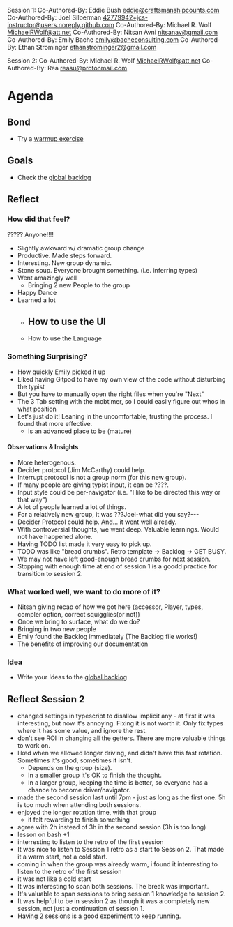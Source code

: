 Session 1:
Co-Authored-By: Eddie Bush <eddie@craftsmanshipcounts.com>
Co-Authored-By: Joel Silberman <42779942+jcs-instructor@users.noreply.github.com>
Co-Authored-By: Michael R. Wolf <MichaelRWolf@att.net>
Co-Authored-By: Nitsan Avni <nitsanav@gmail.com>
Co-Authored-By: Emily Bache <emily@bacheconsulting.com>
Co-Authored-By: Ethan Strominger <ethanstrominger2@gmail.com>

Session 2:
Co-Authored-By: Michael R. Wolf <MichaelRWolf@att.net>
Co-Authored-By: Rea <reasu@protonmail.com>

# Agenda

## Bond

-   Try a [warmup exercise](../docs/warmup-exercises.md)

## Goals

-   Check the [global backlog](../docs/backlog.md)

## Reflect

### How did that feel?
????? Anyone!!!!
- Slightly awkward w/ dramatic group change
- Productive.  Made steps forward.
- Interesting.  New group dynamic.
- Stone soup.  Everyone brought something.  (i.e. inferring types)
- Went amazingly well
    - Bringing 2 new People to the group
- Happy Dance
- Learned a lot
    - How to use the UI
        - 
    - How to use the Language

### Something Surprising?
- How quickly Emily picked it up
- Liked having Gitpod to have my own view of the code without disturbing the typist
- But you have to manually open the right files when you're "Next"
- The 3 Tab setting with the mobtimer, so I could easily figure out whos in what position
- Let's just do it! Leaning in the uncomfortable, trusting the process. I found that more effective.
    - Is an advanced place to be (mature)

#### Observations & Insights
- More heterogenous.
- Decider protocol (Jim McCarthy) could help.
- Interrupt protocol is not a group norm (for this new group).
- If many people are giving typist input, it can be ????.
- Input style could be per-navigator (i.e. "I like to be directed this way or that way")
- A lot of people learned a lot of things.
- For a relatively new group, it was ???Joel-what did you say?---
- Decider Protocol could help.  And... it went well already.
- With controversial thoughts, we went deep.  Valuable learnings.  Would not have happened alone.
- Having TODO list made it very easy to pick up.
- TODO was like "bread crumbs".  Retro template -> Backlog -> GET BUSY.
- We may not have left good-enough bread crumbs for next session.
- Stopping with enough time at end of session 1 is a goodd practice for transition to session 2.


### What worked well, we want to do more of it?
- Nitsan giving recap of how we got here (accessor, Player, types, compler option, correct squigglies(or not))
- Once we bring to surface, what do we do?
- Bringing in two new people
- Emily found the Backlog immediately (The Backlog file works!)
- The benefits of improving our documentation


### Idea
-   Write your Ideas to the [global backlog](../docs/backlog.md)

## Reflect Session 2

- changed settings in typescript to disallow implicit any - at first it was interesting, but now it's annoying. Fixing it is not worth it. Only fix types where it has some value, and ignore the rest.
- don't see ROI in changing all the getters. There are more valuable things to work on.
- liked when we allowed longer driving, and didn't have this fast rotation. Sometimes it's good, sometimes it isn't. 
  - Depends on the group (size). 
  - In a smaller group it's OK to finish the thought. 
  - In a larger group, keeping the time is better, so everyone has a chance to become driver/navigator.
- made the second session last until 7pm - just as long as the first one. 5h is too much when attending both sessions.
- enjoyed the longer rotation time, with that group
    - it felt rewarding to finish something
- agree with 2h instead of 3h in the second session (3h is too long)
- lesson on bash +1
- interresting to listen to the retro of the first session
- It was nice to listen to Session 1 retro as a start to Session 2.  That made it a warm start, not a cold start.
- coming in when the group was already warm, i found it interresting to listen to the retro of the first session
- it was not like a cold start
- It was interesting to span both sessions.   The break was important.
- It's valuable to span sessions to bring session 1 knowledge to session 2.
- It was helpful to be in session 2 as though it was a completely new session, not just a continuation of session 1.
- Having 2 sessions is a good experiment to keep running.




